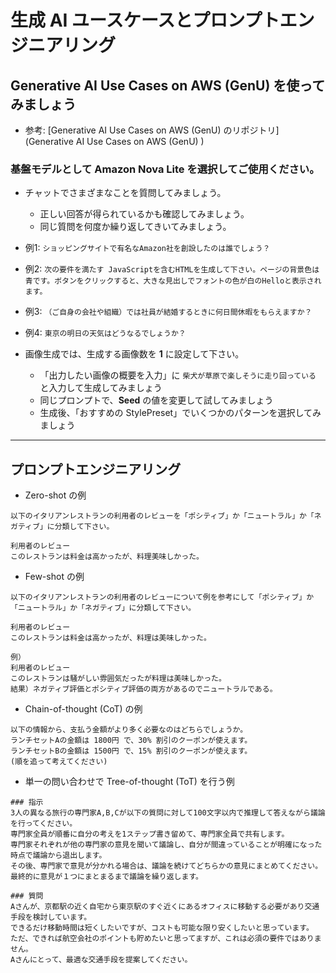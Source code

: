 # 生成 AI ユースケースとプロンプトエンジニアリング


## Generative AI Use Cases on AWS (GenU) を使ってみましょう

* 参考: [Generative AI Use Cases on AWS (GenU) のリポジトリ](Generative AI Use Cases on AWS (GenU) )

### 基盤モデルとして Amazon Nova Lite を選択してご使用ください。

* チャットでさまざまなことを質問してみましょう。
    - 正しい回答が得られているかも確認してみましょう。
    - 同じ質問を何度か繰り返してきいてみましょう。

* 例1: `ショッピングサイトで有名なAmazon社を創設したのは誰でしょう？`
* 例2: `次の要件を満たす JavaScriptを含むHTMLを生成して下さい。ページの背景色は青です。ボタンをクリックすると、大きな見出しでフォントの色が白のHelloと表示されます。`
* 例3: `（ご自身の会社や組織）では社員が結婚するときに何日間休暇をもらえますか？`
* 例4: `東京の明日の天気はどうなるでしょうか？`

* 画像生成では、生成する画像数を **1** に設定して下さい。
    - 「出力したい画像の概要を入力」に `柴犬が草原で楽しそうに走り回っている` と入力して生成してみましょう
    - 同じプロンプトで、**Seed** の値を変更して試してみましょう
    - 生成後、「おすすめの StylePreset」でいくつかのパターンを選択してみましょう

---

## プロンプトエンジニアリング

* Zero-shot の例

```
以下のイタリアンレストランの利用者のレビューを「ポシティブ」か「ニュートラル」か「ネガティブ」に分類して下さい。

利用者のレビュー
このレストランは料金は高かったが、料理美味しかった。
```


* Few-shot の例

```
以下のイタリアンレストランの利用者のレビューについて例を参考にして「ポシティブ」か「ニュートラル」か「ネガティブ」に分類して下さい。

利用者のレビュー
このレストランは料金は高かったが、料理は美味しかった。

例）
利用者のレビュー
このレストランは騒がしい雰囲気だったが料理は美味しかった。
結果）ネガティブ評価とポシティブ評価の両方があるのでニュートラルである。
```

* Chain-of-thought (CoT)  の例

```
以下の情報から、支払う金額がより多く必要なのはどちらでしょうか。
ランチセットAの金額は 1800円 で、30% 割引のクーポンが使えます。
ランチセットBの金額は 1500円 で、15% 割引のクーポンが使えます。
(順を追って考えてください)
```

* 単一の問い合わせで Tree-of-thought (ToT) を行う例

```
### 指示
3人の異なる旅行の専門家A,B,Cが以下の質問に対して100文字以内で推理して答えながら議論を行ってください。
専門家全員が順番に自分の考えを1ステップ書き留めて、専門家全員で共有します。
専門家それぞれが他の専門家の意見を聞いて議論し、自分が間違っていることが明確になった時点で議論から退出します。
その後、専門家で意見が分かれる場合は、議論を続けてどちらかの意見にまとめてください。
最終的に意見が１つにまとまるまで議論を繰り返します。

### 質問
Aさんが、京都駅の近く自宅から東京駅のすぐ近くにあるオフィスに移動する必要があり交通手段を検討しています。
できるだけ移動時間は短くしたいですが、コストも可能な限り安くしたいと思っています。
ただ、できれば航空会社のポイントも貯めたいと思ってますが、これは必須の要件ではありません。
Aさんにとって、最適な交通手段を提案してください。
```

